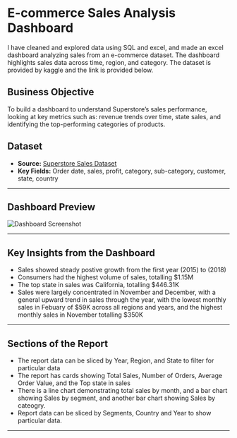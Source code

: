 # E-commerce Sales Analysis Dashboard

I have cleaned and explored data using SQL and excel, and made an excel dashboard analyzing sales from an e-commerce dataset. The dashboard highlights sales data across time, region, and category. The dataset is provided by kaggle and the link is provided below.


## Business Objective

To build a dashboard to understand Superstore’s sales performance, looking at key metrics such as: revenue trends over time, state sales, and identifying the top-performing categories of products.

## Dataset

- **Source:** [Superstore Sales Dataset](https://www.kaggle.com/datasets/vivek468/superstore-dataset-final)  
- **Key Fields:** Order date, sales, profit, category, sub-category, customer, state, country  

---

## Dashboard Preview

![Dashboard Screenshot](dashboard/dashboard_screenshot.png)

---

## Key Insights from the Dashboard

- Sales showed steady postive growth from the first year (2015) to (2018) 
- Consumers had the highest volume of sales, totalling $1.15M
- The top state in sales was California, totalling $446.31K
- Sales were largely concentrated in November and December, with a general upward trend in sales through the year, with the lowest monthly sales in Febuary of $59K across all regions and years, and the highest monthly sales in November totalling $350K

---
## Sections of the Report

- The report data can be sliced by Year, Region, and State to filter for particular data
- The report has cards showing Total Sales, Number of Orders, Average Order Value, and the Top state in sales
- There is a line chart demonstrating total sales by month, and a bar chart showing Sales by segment, and another bar chart showing Sales by cateogry.
- Report data can be sliced by Segments, Country and Year to show particular data.

---
